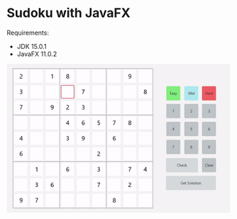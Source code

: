 # Sudoku with JavaFX
Requirements:
* JDK 15.0.1
* JavaFX 11.0.2


![alt text](https://github.com/austinwhite/sudoku_JavaFX/blob/main/sudoku_video.gif)

